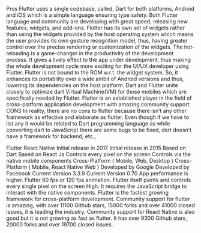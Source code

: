Pros
Flutter uses a single codebase, called, Dart for both platforms, Android and iOS which is a simple language ensuring type safety.
Both Flutter language and community are developing with great speed, releasing new features, widgets, and add-ons.
Flutter has its own set of widgets rather than using the widgets provided by the host operating system which means the user provides its own gesture recognition model, thus, having greater control over the precise rendering or customization of the widgets.
The hot-reloading is a game-changer in the productivity of the development process. It gives a lively effect to the app under development, thus making the whole development cycle more exciting for the UI/UX developer using Flutter.
Flutter is not bound to the ROM w.r.t. the widget system. So, it enhances its portability over a wide ambit of Android versions and thus, lowering its dependencies on the host platform.
Dart and Flutter unite closely to optimize dart Virtual Machine(VM) for those mobiles which are specifically needed by Flutter.
Flutter is an established player in the field of cross-platform application development with amazing community support.
CONS
In reality, there are no cons to flutter because there isn’t any other framework as effective and elaborate as flutter. Even though if we have to list any it would be related to Dart programming language as while converting dart to JavaScript there are some bugs to be fixed, dart doesn’t have a framework for backend, etc.,


Flutter
React Native
Initial release in 2017
Initial release in 2015
Based on Dart
Based on React Js
Controls every pixel on the screen
Controls via the native mobile components
Cross-Platform ( Mobile, Web, Desktop )
Cross-Platform ( Mobile, React Native Web )
Developed by Google
Developed by Facebook
Current Version 3.3.9
Current Version 0.70
App performance is higher. Flutter 60 fps or 120 fps animation. Flutter itself paints and controls every single pixel on the screen
High. It requires the JavaScript bridge to interact with the native components.
Flutter is the fastest growing framework for cross-platform development. Community support for flutter is amazing, with over 11100 Github stars, 15000 forks and over 41000 closed issues, it is leading the industry.
Community support for React Native is also good but it is not growing as fast as flutter. It has over 9300 Github stars, 20000 forks and over 19700 closed issues.


